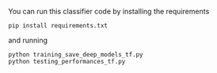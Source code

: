 You can run this classifier code by installing the requirements

    pip install requirements.txt

and running

    python training_save_deep_models_tf.py 
    python testing_performances_tf.py



